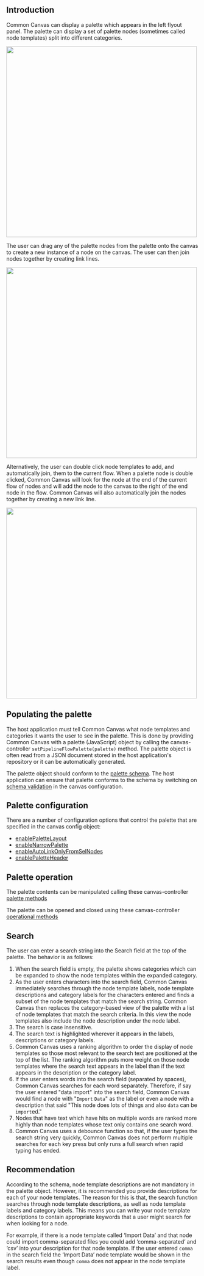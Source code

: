 ## Introduction

Common Canvas can display a palette which appears in the left flyout panel. The palette can display a set of palette nodes (sometimes called node templates) split into different categories.

<img src="../assets/cc-palette.gif" width="500" />

The user can drag any of the palette nodes from the palette onto the canvas to create a new instance of a node on the canvas. The user can then join nodes together by creating link lines.

<img src="../assets/cc-flow-editor-create-node.gif" width="500" />

Alternatively, the user can double click node templates to add, and automatically join, them to the current flow. When a palette node is double clicked, Common Canvas will look for the node at the end of the current flow of nodes and will add the node to the canvas to the right of the end node in the flow. Common Canvas will also automatically join the nodes together by creating a new link line.

<img src="../assets/cc-palette-double-click.gif" width="500" />


## Populating the palette

The host application must tell Common Canvas what node templates and categories it wants the user to see in the palette. This is done by providing Common Canvas with a palette (JavaScript) object by calling the canvas-controller `setPipelineFlowPalette(palette)` method. The palette object is often read from a JSON document stored in the host application's repository or it can be automatically generated.

The palette object should conform to the [palette schema](https://github.com/elyra-ai/pipeline-schemas/blob/412d70176953ed9ac2e6a03f7135b09b7565fc5d/common-canvas/palette/palette-v3-schema.json). The host application can ensure that palette conforms to the schema by switching on [schema validation](03.02.01-canvas-config.md#schemavalidation) in the canvas configuration.


## Palette configuration

There are a number of configuration options that control the palette that are specified in the canvas config object:

* [enablePaletteLayout](03.02.01-canvas-config.md#enablepalettelayout)
* [enableNarrowPalette](03.02.01-canvas-config.md#enablenarrowpalette)
* [enableAutoLinkOnlyFromSelNodes](03.02.01-canvas-config.md#enableautolinkonlyfromselnodes)
* [enablePaletteHeader](03.02.01-canvas-config.md#enablepaletteheader)

## Palette operation

The palette contents can be manipulated calling these canvas-controller [palette methods](03.04-canvas-controller.md#palette-methods)

The palette can be opened and closed using these canvas-controller [operational methods](03.04-canvas-controller.md#palette-methods_1)

## Search

The user can enter a search string into the Search field at the top of the palette. The behavior is as follows:

1. When the search field is empty, the palette shows categories which can be expanded to show the node templates within the expanded category.
2. As the user enters characters into the search field, Common Canvas immediately searches through the node template labels, node template descriptions and category labels for the characters entered and finds a subset of the node templates that match the search string. Common Canvas then replaces the category-based view of the palette with a list of node templates that match the search criteria. In this view the node templates also include the node description under the node label.
3. The search is case insensitive.
4. The search text is highlighted wherever it appears in the labels, descriptions or category labels.
5. Common Canvas uses a ranking algorithm to order the display of node templates so those most relevant to the search text are positioned at the top of the list. The ranking algorithm puts more weight on those node templates where the search text appears in the label than if the text appears in the description or the category label.
6. If the user enters words into the search field (separated by spaces), Common Canvas searches for each word separately. Therefore, if say the user entered "data import" into the search field, Common Canvas would find a node with "`Import` `Data`" as the label or even a node with a description that said "This node does lots of things and also `data` can be `import`ed."
7. Nodes that have text which have hits on multiple words are ranked more highly than node templates whose text only contains one search word.
8. Common Canvas uses a debounce function so that, if the user types the search string very quickly, Common Canvas does not perform multiple searches for each key press but only runs a full search when rapid typing has ended.

## Recommendation

According to the schema, node template descriptions are not mandatory in the palette object. However, it is recommended you provide descriptions for each of your node templates. The reason for this is that, the search function searches through node template descriptions, as well as node template labels and category labels. This means you can write your node template descriptions to contain appropriate keywords that a user might search for when looking for a node.

For example, if there is a node template called ‘Import Data’ and that node could import comma-separated files you could add ‘comma-separated’ and ‘csv’ into your description for that node template. If the user entered `comma` in the search field the ‘Import Data’ node template would be shown in the search results even though `comma` does not appear in the node template label.
